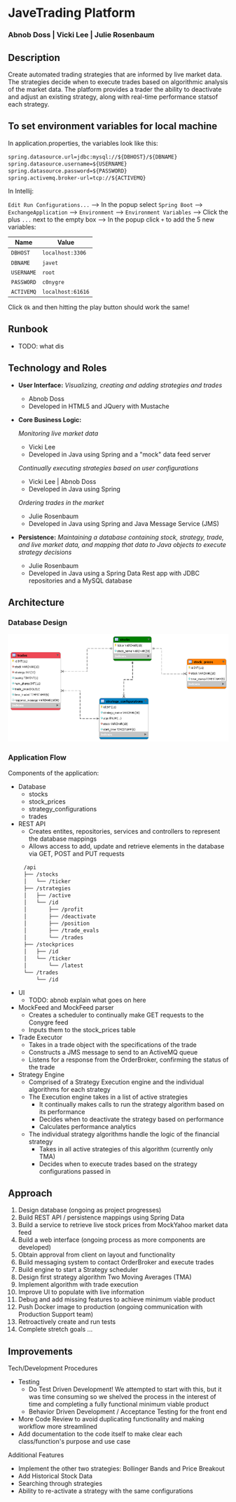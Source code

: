 # JaveTrading Platform
### Abnob Doss | Vicki Lee | Julie Rosenbaum


## Description
Create automated trading strategies that are informed by live market data. The strategies decide when to execute trades based on algorithmic analysis of the market data.  The platform provides a trader the ability to deactivate and adjust an existing strategy, along with real-time performance statsof each strategy.


## To set environment variables for local machine
In application.properties, the variables look like this:
```
spring.datasource.url=jdbc:mysql://${DBHOST}/${DBNAME}
spring.datasource.username=${USERNAME}
spring.datasource.password=${PASSWORD}
spring.activemq.broker-url=tcp://${ACTIVEMQ}
```

In Intellij:

`Edit Run Configurations...` --> In the popup select `Spring Boot` --> `ExchangeApplication` --> `Environment` --> `Environment Variables` --> Click the plus `...` next to the empty box --> In the popup click `+` to add the 5 new variables:

Name     | Value
---------|---------------
`DBHOST`   | `localhost:3306`
`DBNAME`   | `javet`
`USERNAME` | `root`
`PASSWORD` | `c0nygre`
`ACTIVEMQ` | `localhost:61616`

Click `Ok` and then hitting the play button should work the same!


## Runbook
 * TODO: what dis

## Technology and Roles  
* __User Interface:__ 
 _Visualizing, creating and adding strategies and trades_
    * Abnob Doss
    * Developed in HTML5 and JQuery with Mustache 

 
* __Core Business Logic:__

    _Monitoring live market data_
	* Vicki Lee 
	* Developed in Java using Spring and a "mock" data feed server

    _Continually executing strategies based on user configurations_
	* Vicki Lee | Abnob Doss
	* Developed in Java using Spring

   _Ordering trades in the market_
	* Julie Rosenbaum
	* Developed in Java using Spring and Java Message Service (JMS)

* __Persistence:__ 
_Maintaining a database containing stock, strategy, trade, and live market data, and mapping that data to Java objects to execute strategy decisions_
    * Julie Rosenbaum 
    * Developed in Java using a Spring Data Rest app with JDBC repositories and a MySQL database

## Architecture
### Database Design
![EER Diagram of Javet Database](./EERDiagram.png)

### Application Flow
Components of the application:
* Database
    * stocks
    * stock_prices
    * strategy_configurations
    * trades
* REST API
    * Creates entites, repositories, services and controllers to represent the database mappings
    * Allows access to add, update and retrieve elements in the database via GET, POST and PUT requests
```
     /api
     ├── /stocks
     │   └── /ticker
     ├── /strategies
     │   ├── /active
     │   └── /id
     │       ├── /profit 
     │       ├── /deactivate 
     │       ├── /position 
     │       ├── /trade_evals
     │       └── /trades
     ├── /stockprices
     │   ├── /id
     │   └── /ticker
     │       └── /latest
     └── /trades
         └── /id   
```
* UI
    * TODO: abnob explain what goes on here
* MockFeed and MockFeed parser
    * Creates a scheduler to continually make GET requests to the Conygre feed
    * Inputs them to the stock_prices table
* Trade Executor
    * Takes in a trade object with the specifications of the trade
    * Constructs a JMS message to send to an ActiveMQ queue
    * Listens for a response from the OrderBroker, confirming the status of the trade
* Strategy Engine
    * Comprised of a Strategy Execution engine and the individual algorithms for each strategy
    * The Execution engine takes in a list of active strategies
        * It continually makes calls to run the strategy algorithm based on its performance
        * Decides when to deactivate the strategy based on performance
        * Calculates performance analytics
    * The individual strategy algorithms handle the logic of the financial strategy
        * Takes in all active strategies of this algorithm (currently only TMA)
        * Decides when to execute trades based on the strategy configurations passed in
    

## Approach
 1. Design database (ongoing as project progresses)
 2. Build REST API / persistence mappings using Spring Data 
 3. Build a service to retrieve live stock prices from MockYahoo market data feed
 4. Build a web interface (ongoing process as more components are developed)
 5. Obtain approval from client on layout and functionality
 6. Build messaging system to contact OrderBroker and execute trades
 7. Build engine to start a Strategy scheduler
 8. Design first strategy algorithm Two Moving Averages (TMA)
 9. Implement algorithm with trade execution 
 10. Improve UI to populate with live information
 11. Debug and add missing features to achieve minimum viable product
 12. Push Docker image to production (ongoing communication with Production Support team)
 13. Retroactively create and run tests
 14. Complete stretch goals ...
 

## Improvements
Tech/Development Procedures
* Testing
    * Do Test Driven Development! We attempted to start with this, but it was time consuming so we shelved the process in the interest of time and completing a fully functional minimum viable product
    * Behavior Driven Development / Acceptance Testing for the front end
* More Code Review to avoid duplicating functionality and making workflow more streamlined
* Add documentation to the code itself to make clear each class/function's purpose and use case


Additional Features
* Implement the other two strategies: Bollinger Bands and Price Breakout
* Add Historical Stock Data
* Searching through strategies
* Ability to re-activate a strategy with the same configurations


